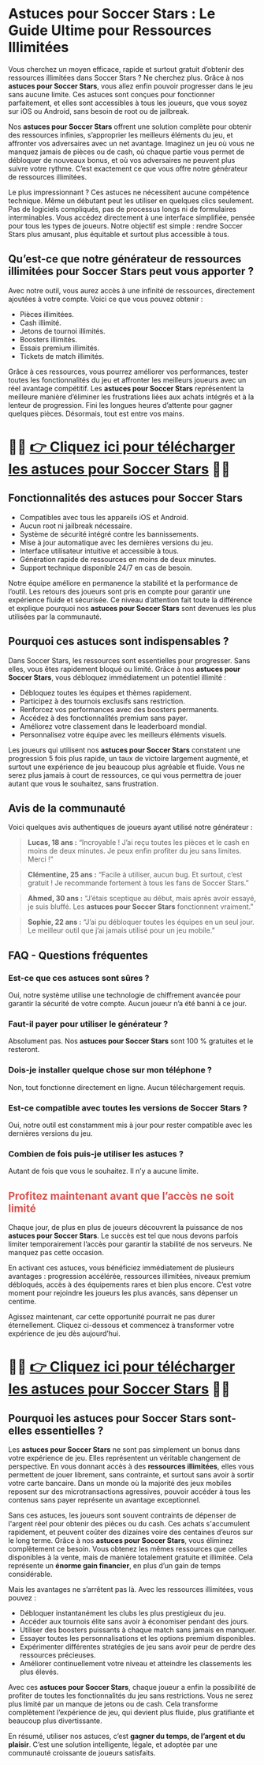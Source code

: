<h1>Astuces pour Soccer Stars : Le Guide Ultime pour Ressources Illimitées</h1>

<p>Vous cherchez un moyen efficace, rapide et surtout gratuit d’obtenir des ressources illimitées dans Soccer Stars ? Ne cherchez plus. Grâce à nos <strong>astuces pour Soccer Stars</strong>, vous allez enfin pouvoir progresser dans le jeu sans aucune limite. Ces astuces sont conçues pour fonctionner parfaitement, et elles sont accessibles à tous les joueurs, que vous soyez sur iOS ou Android, sans besoin de root ou de jailbreak.</p>

<p>Nos <strong>astuces pour Soccer Stars</strong> offrent une solution complète pour obtenir des ressources infinies, s’approprier les meilleurs éléments du jeu, et affronter vos adversaires avec un net avantage. Imaginez un jeu où vous ne manquez jamais de pièces ou de cash, où chaque partie vous permet de débloquer de nouveaux bonus, et où vos adversaires ne peuvent plus suivre votre rythme. C’est exactement ce que vous offre notre générateur de ressources illimitées.</p>

<p>Le plus impressionnant ? Ces astuces ne nécessitent aucune compétence technique. Même un débutant peut les utiliser en quelques clics seulement. Pas de logiciels compliqués, pas de processus longs ni de formulaires interminables. Vous accédez directement à une interface simplifiée, pensée pour tous les types de joueurs. Notre objectif est simple : rendre Soccer Stars plus amusant, plus équitable et surtout plus accessible à tous.</p>

<h2>Qu’est-ce que notre générateur de ressources illimitées pour Soccer Stars peut vous apporter ?</h2>

<p>Avec notre outil, vous aurez accès à une infinité de ressources, directement ajoutées à votre compte. Voici ce que vous pouvez obtenir :</p>

<ul>
  <li>Pièces illimitées.</li>
  <li>Cash illimité.</li>
  <li>Jetons de tournoi illimités.</li>
  <li>Boosters illimités.</li>
  <li>Essais premium illimités.</li>
  <li>Tickets de match illimités.</li>
</ul>

<p>Grâce à ces ressources, vous pourrez améliorer vos performances, tester toutes les fonctionnalités du jeu et affronter les meilleurs joueurs avec un réel avantage compétitif. Les <strong>astuces pour Soccer Stars</strong> représentent la meilleure manière d’éliminer les frustrations liées aux achats intégrés et à la lenteur de progression. Fini les longues heures d’attente pour gagner quelques pièces. Désormais, tout est entre vos mains.</p>

# 🔴🔴 **[👉 Cliquez ici pour télécharger les astuces pour Soccer Stars](https://tinyurl.com/PoucePlay)** 🔴🔴

<h2>Fonctionnalités des astuces pour Soccer Stars</h2>

<ul>
  <li>Compatibles avec tous les appareils iOS et Android.</li>
  <li>Aucun root ni jailbreak nécessaire.</li>
  <li>Système de sécurité intégré contre les bannissements.</li>
  <li>Mise à jour automatique avec les dernières versions du jeu.</li>
  <li>Interface utilisateur intuitive et accessible à tous.</li>
  <li>Génération rapide de ressources en moins de deux minutes.</li>
  <li>Support technique disponible 24/7 en cas de besoin.</li>
</ul>

<p>Notre équipe améliore en permanence la stabilité et la performance de l’outil. Les retours des joueurs sont pris en compte pour garantir une expérience fluide et sécurisée. Ce niveau d’attention fait toute la différence et explique pourquoi nos <strong>astuces pour Soccer Stars</strong> sont devenues les plus utilisées par la communauté.</p>

<h2>Pourquoi ces astuces sont indispensables ?</h2>

<p>Dans Soccer Stars, les ressources sont essentielles pour progresser. Sans elles, vous êtes rapidement bloqué ou limité. Grâce à nos <strong>astuces pour Soccer Stars</strong>, vous débloquez immédiatement un potentiel illimité :</p>

<ul>
  <li>Débloquez toutes les équipes et thèmes rapidement.</li>
  <li>Participez à des tournois exclusifs sans restriction.</li>
  <li>Renforcez vos performances avec des boosters permanents.</li>
  <li>Accédez à des fonctionnalités premium sans payer.</li>
  <li>Améliorez votre classement dans le leaderboard mondial.</li>
  <li>Personnalisez votre équipe avec les meilleurs éléments visuels.</li>
</ul>

<p>Les joueurs qui utilisent nos <strong>astuces pour Soccer Stars</strong> constatent une progression 5 fois plus rapide, un taux de victoire largement augmenté, et surtout une expérience de jeu beaucoup plus agréable et fluide. Vous ne serez plus jamais à court de ressources, ce qui vous permettra de jouer autant que vous le souhaitez, sans frustration.</p>

<h2>Avis de la communauté</h2>

<p>Voici quelques avis authentiques de joueurs ayant utilisé notre générateur :</p>

<blockquote>
  <p><strong>Lucas, 18 ans :</strong> “Incroyable ! J’ai reçu toutes les pièces et le cash en moins de deux minutes. Je peux enfin profiter du jeu sans limites. Merci !”</p>
</blockquote>
<blockquote>
  <p><strong>Clémentine, 25 ans :</strong> “Facile à utiliser, aucun bug. Et surtout, c’est gratuit ! Je recommande fortement à tous les fans de Soccer Stars.”</p>
</blockquote>
<blockquote>
  <p><strong>Ahmed, 30 ans :</strong> “J’étais sceptique au début, mais après avoir essayé, je suis bluffé. Les <strong>astuces pour Soccer Stars</strong> fonctionnent vraiment.”</p>
</blockquote>
<blockquote>
  <p><strong>Sophie, 22 ans :</strong> “J’ai pu débloquer toutes les équipes en un seul jour. Le meilleur outil que j’ai jamais utilisé pour un jeu mobile.”</p>
</blockquote>

<h2>FAQ - Questions fréquentes</h2>

<h3>Est-ce que ces astuces sont sûres ?</h3>
<p>Oui, notre système utilise une technologie de chiffrement avancée pour garantir la sécurité de votre compte. Aucun joueur n’a été banni à ce jour.</p>

<h3>Faut-il payer pour utiliser le générateur ?</h3>
<p>Absolument pas. Nos <strong>astuces pour Soccer Stars</strong> sont 100 % gratuites et le resteront.</p>

<h3>Dois-je installer quelque chose sur mon téléphone ?</h3>
<p>Non, tout fonctionne directement en ligne. Aucun téléchargement requis.</p>

<h3>Est-ce compatible avec toutes les versions de Soccer Stars ?</h3>
<p>Oui, notre outil est constamment mis à jour pour rester compatible avec les dernières versions du jeu.</p>

<h3>Combien de fois puis-je utiliser les astuces ?</h3>
<p>Autant de fois que vous le souhaitez. Il n’y a aucune limite.</p>

<h2 style="color:#d9534f;">Profitez maintenant avant que l’accès ne soit limité</h2>

<p>Chaque jour, de plus en plus de joueurs découvrent la puissance de nos <strong>astuces pour Soccer Stars</strong>. Le succès est tel que nous devons parfois limiter temporairement l’accès pour garantir la stabilité de nos serveurs. Ne manquez pas cette occasion.</p>

<p>En activant ces astuces, vous bénéficiez immédiatement de plusieurs avantages : progression accélérée, ressources illimitées, niveaux premium débloqués, accès à des équipements rares et bien plus encore. C’est votre moment pour rejoindre les joueurs les plus avancés, sans dépenser un centime.</p>

<p>Agissez maintenant, car cette opportunité pourrait ne pas durer éternellement. Cliquez ci-dessous et commencez à transformer votre expérience de jeu dès aujourd’hui.</p>

# 🔴🔴 **[👉 Cliquez ici pour télécharger les astuces pour Soccer Stars](https://tinyurl.com/PoucePlay)** 🔴🔴

<h2>Pourquoi les astuces pour Soccer Stars sont-elles essentielles ?</h2>

<p>Les <strong>astuces pour Soccer Stars</strong> ne sont pas simplement un bonus dans votre expérience de jeu. Elles représentent un véritable changement de perspective. En vous donnant accès à des <strong>ressources illimitées</strong>, elles vous permettent de jouer librement, sans contrainte, et surtout sans avoir à sortir votre carte bancaire. Dans un monde où la majorité des jeux mobiles reposent sur des microtransactions agressives, pouvoir accéder à tous les contenus sans payer représente un avantage exceptionnel.</p>

<p>Sans ces astuces, les joueurs sont souvent contraints de dépenser de l'argent réel pour obtenir des pièces ou du cash. Ces achats s'accumulent rapidement, et peuvent coûter des dizaines voire des centaines d’euros sur le long terme. Grâce à nos <strong>astuces pour Soccer Stars</strong>, vous éliminez complètement ce besoin. Vous obtenez les mêmes ressources que celles disponibles à la vente, mais de manière totalement gratuite et illimitée. Cela représente un <strong>énorme gain financier</strong>, en plus d’un gain de temps considérable.</p>

<p>Mais les avantages ne s’arrêtent pas là. Avec les ressources illimitées, vous pouvez :</p>

<ul>
  <li>Débloquer instantanément les clubs les plus prestigieux du jeu.</li>
  <li>Accéder aux tournois élite sans avoir à économiser pendant des jours.</li>
  <li>Utiliser des boosters puissants à chaque match sans jamais en manquer.</li>
  <li>Essayer toutes les personnalisations et les options premium disponibles.</li>
  <li>Expérimenter différentes stratégies de jeu sans avoir peur de perdre des ressources précieuses.</li>
  <li>Améliorer continuellement votre niveau et atteindre les classements les plus élevés.</li>
</ul>

<p>Avec ces <strong>astuces pour Soccer Stars</strong>, chaque joueur a enfin la possibilité de profiter de toutes les fonctionnalités du jeu sans restrictions. Vous ne serez plus limité par un manque de jetons ou de cash. Cela transforme complètement l’expérience de jeu, qui devient plus fluide, plus gratifiante et beaucoup plus divertissante.</p>

<p>En résumé, utiliser nos astuces, c’est <strong>gagner du temps, de l’argent et du plaisir</strong>. C’est une solution intelligente, légale, et adoptée par une communauté croissante de joueurs satisfaits.</p>

